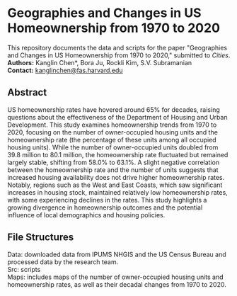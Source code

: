 # Geographies and Changes in US Homeownership from 1970 to 2020

  This repository documents the data and scripts for the paper "Geographies and Changes in US Homeownership from 1970 to 2020," submitted to *Cities*.
<br> **Authors:** Kanglin Chen*, Bora Ju, Rockli Kim, S.V. Subramanian
<br> **Contact:** kanglinchen@fas.harvard.edu

## Abstract
US homeownership rates have hovered around 65% for decades, raising questions about the effectiveness of the Department of Housing and Urban Development. This study examines homeownership trends from 1970 to 2020, focusing on the number of owner-occupied housing units and the homeownership rate (the percentage of these units among all occupied housing units). While the number of owner-occupied units doubled from 39.8 million to 80.1 million, the homeownership rate fluctuated but remained largely stable, shifting from 58.0% to 63.1%. A slight negative correlation between the homeownership rate and the number of units suggests that increased housing availability does not drive higher homeownership rates. Notably, regions such as the West and East Coasts, which saw significant increases in housing stock, maintained relatively low homeownership rates, with some experiencing declines in the rates. This study highlights a growing divergence in homeownership outcomes and the potential influence of local demographics and housing policies.

## File Structures
Data: downloaded data from IPUMS NHGIS and the US Census Bureau and processed data by the research team.
<br> Src: scripts
<br> Maps: includes maps of the number of owner-occupied housing units and homeownership rates, as well as their decadal changes from 1970 to 2020.
